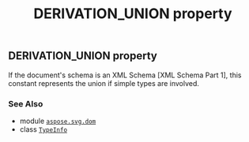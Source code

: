 ﻿---
title: DERIVATION_UNION property
second_title: Aspose.SVG for Python via .NET API References
description: 
type: docs
weight: 80
url: /python-net/aspose.svg.dom/typeinfo/derivation_union/
is_root: false
---

## DERIVATION_UNION property


If the document's schema is an XML Schema [XML Schema Part 1], this constant represents the union if simple types are involved.

### See Also
* module [`aspose.svg.dom`](../../)
* class [`TypeInfo`](/svg/python-net/aspose.svg.dom/typeinfo)
